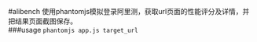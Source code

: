 #alibench
使用phantomjs模拟登录阿里测，获取url页面的性能评分及详情，并把结果页面截图保存。   
###usage
`phantomjs app.js target_url`   

